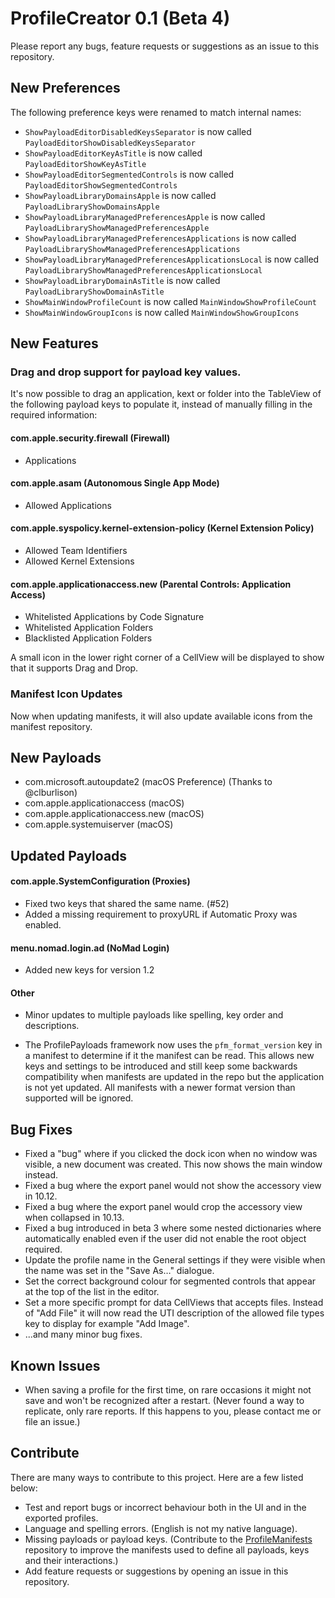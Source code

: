 # ProfileCreator 0.1 (Beta 4)

Please report any bugs, feature requests or suggestions as an issue to this repository.

## New Preferences

The following preference keys were renamed to match internal names:
* `ShowPayloadEditorDisabledKeysSeparator` is now called `PayloadEditorShowDisabledKeysSeparator`
* `ShowPayloadEditorKeyAsTitle` is now called `PayloadEditorShowKeyAsTitle`
* `ShowPayloadEditorSegmentedControls` is now called `PayloadEditorShowSegmentedControls`
* `ShowPayloadLibraryDomainsApple` is now called `PayloadLibraryShowDomainsApple`
* `ShowPayloadLibraryManagedPreferencesApple` is now called `PayloadLibraryShowManagedPreferencesApple`
* `ShowPayloadLibraryManagedPreferencesApplications` is now called `PayloadLibraryShowManagedPreferencesApplications`
* `ShowPayloadLibraryManagedPreferencesApplicationsLocal` is now called `PayloadLibraryShowManagedPreferencesApplicationsLocal`
* `ShowPayloadLibraryDomainAsTitle` is now called `PayloadLibraryShowDomainAsTitle`
* `ShowMainWindowProfileCount` is now called `MainWindowShowProfileCount`
* `ShowMainWindowGroupIcons` is now called `MainWindowShowGroupIcons`

## New Features

### Drag and drop support for payload key values.

It's now possible to drag an application, kext or folder into the TableView of the following payload keys to populate it, instead of manually filling in the required information:

#### com.apple.security.firewall (Firewall)
- Applications

#### com.apple.asam (Autonomous Single App Mode)
- Allowed Applications

#### com.apple.syspolicy.kernel-extension-policy (Kernel Extension Policy)
- Allowed Team Identifiers
- Allowed Kernel Extensions

#### com.apple.applicationaccess.new (Parental Controls: Application Access)
- Whitelisted Applications by Code Signature
- Whitelisted Application Folders
- Blacklisted Application Folders

A small icon in the lower right corner of a CellView will be displayed to show that it supports Drag and Drop.

### Manifest Icon Updates

Now when updating manifests, it will also update available icons from the manifest repository.

## New Payloads

* com.microsoft.autoupdate2 (macOS Preference) (Thanks to @clburlison)
* com.apple.applicationaccess (macOS)
* com.apple.applicationaccess.new (macOS)
* com.apple.systemuiserver (macOS)

## Updated Payloads

#### com.apple.SystemConfiguration (Proxies)

* Fixed two keys that shared the same name. (#52)
* Added a missing requirement to proxyURL if Automatic Proxy was enabled.

#### menu.nomad.login.ad (NoMad Login)

* Added new keys for version 1.2

#### Other

* Minor updates to multiple payloads like spelling, key order and descriptions. 

* The ProfilePayloads framework now uses the `pfm_format_version` key in a manifest to determine if it the manifest can be read. 
This allows new keys and settings to be introduced and still keep some backwards compatibility when manifests are updated in the repo but the application is not yet updated.
All manifests with a newer format version than supported will be ignored.

## Bug Fixes

* Fixed a "bug" where if you clicked the dock icon when no window was visible, a new document was created. This now shows the main window instead.
* Fixed a bug where the export panel would not show the accessory view in 10.12.
* Fixed a bug where the export panel would crop the accessory view when collapsed in 10.13.
* Fixed a bug introduced in beta 3 where some nested dictionaries where automatically enabled even if the user did not enable the root object required.
* Update the profile name in the General settings if they were visible when the name was set in the "Save As…" dialogue.
* Set the correct background colour for segmented controls that appear at the top of the list in the editor.
* Set a more specific prompt for data CellViews that accepts files. Instead of "Add File" it will now read the UTI description of the allowed file types key to display for example "Add Image".
* ...and many minor bug fixes. 

## Known Issues

* When saving a profile for the first time, on rare occasions it might not save and won't be recognized after a restart.
(Never found a way to replicate, only rare reports. If this happens to you, please contact me or file an issue.)

## Contribute

There are many ways to contribute to this project. Here are a few listed below:

* Test and report bugs or incorrect behaviour both in the UI and in the exported profiles.
* Language and spelling errors. (English is not my native language).
* Missing payloads or payload keys. (Contribute to the [ProfileManifests](https://github.com/erikberglund/ProfileManifests) repository to improve the manifests used to define all payloads, keys and their interactions.)
* Add feature requests or suggestions by opening an issue in this repository.
